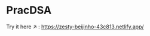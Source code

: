 # PracDSA
Try it here ↗ : <a href="https://zesty-beijinho-43c813.netlify.app/">https://zesty-beijinho-43c813.netlify.app/</a>
